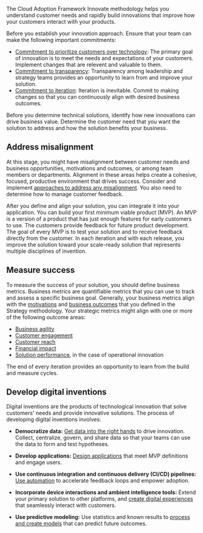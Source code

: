 The Cloud Adoption Framework Innovate methodology helps you understand customer needs and rapidly build innovations that improve how your customers interact with your products.

Before you establish your innovation approach. Ensure that your team can make the following important commitments:

- [Commitment to prioritize customers over technology](/azure/cloud-adoption-framework/innovate/considerations/#commitment-to-prioritize-customers-over-technology): The primary goal of innovation is to meet the needs and expectations of your customers. Implement changes that are relevent and valuable to them.
- [Commitment to transparency](/azure/cloud-adoption-framework/innovate/considerations/#commitment-to-transparency): Transparency among leadership and strategy teams provides an opportunity to learn from and improve your solution.
- [Commitment to iteration](/azure/cloud-adoption-framework/innovate/considerations/#commitment-to-iteration): Iteration is inevitable. Commit to making changes so that you can continuously align with desired business outcomes.

Before you determine technical solutions, identify how new innovations can drive business value. Determine the customer need that you want the solution to address and how the solution benefits your business.

## Address misalignment

At this stage, you might have misalignment between customer needs and business opportunities, motivations and outcomes, or among team members or departments. Alignment in these areas helps create a cohesive, focused, productive environment that drives success. Consider and implement [approaches to address any misalignment](/azure/cloud-adoption-framework/innovate/business-value#address-solution-alignment). You also need to determine how to manage customer feedback.

After you define and align your solution, you can integrate it into your application. You can build your first minimum viable product (MVP). An MVP is a version of a product that has just enough features for early customers to use. The customers provide feedback for future product development. The goal of every MVP is to test your solution and to receive feedback directly from the customer. In each iteration and with each release, you improve the solution toward your scale-ready solution that represents multiple disciplines of invention.

## Measure success

To measure the success of your solution, you should define business metrics. Business metrics are quantifiable metrics that you can use to track and assess a specific business goal. Generally, your business metrics align with the [motivations](/azure/cloud-adoption-framework/strategy/motivations) and [business outcomes](/azure/cloud-adoption-framework/strategy/business-outcomes/) that you defined in the Strategy methodology. Your strategic metrics might align with one or more of the following outcome areas:

- [Business agility](../../strategy/business-outcomes/agility-outcomes.md)
- [Customer engagement](../../strategy/business-outcomes/engagement-outcomes.md)
- [Customer reach](../../strategy/business-outcomes/reach-outcomes.md)
- [Financial impact](../../strategy/business-outcomes/fiscal-outcomes.md)
- [Solution performance](../../strategy/business-outcomes/fiscal-outcomes.md), in the case of operational innovation

The end of every iteration provides an opportunity to learn from the build and measure cycles. 

## Develop digital inventions

Digital inventions are the products of technological innovation that solve customers' needs and provide innovative solutions. The process of developing digital inventions involves:

- **Democratize data:** [Get data into the right hands](/azure/cloud-adoption-framework/innovate/considerations/data) to drive innovation. Collect, centralize, govern, and share data so that your teams can use the data to form and test hypotheses.

- **Develop applications:** [Design applications](/azure/cloud-adoption-framework/innovate/considerations/apps) that meet MVP definitions and engage users.
- **Use continuous integration and continuous delivery (CI/CD) pipelines:** [Use automation](/azure/cloud-adoption-framework/innovate/considerations/ci-cd) to accelerate feedback loops and empower adoption.
- **Incorporate device interactions and ambient intelligence tools:** Extend your primary solution to other platforms, and [create digital experiences](/azure/cloud-adoption-framework/innovate/considerations/devices) that seamlessly interact with customers.
- **Use predictive modeling:** Use statistics and known results to [process and create models](/azure/cloud-adoption-framework/innovate/considerations/predict) that can predict future outcomes.